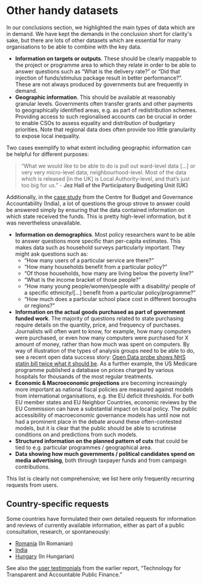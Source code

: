 # Other handy datasets

In our conclusions section, we highlighted the main types of data which are in demand. We have kept the demands in the conclusion short for clarity's sake, but there are lots of other datasets which are essential for many organisations to be able to combine with the key data.

<ul>
	<li><strong>Information on targets or outputs</strong>. These should be clearly mappable to the project or programme area to which they relate in order to be able to answer questions such as “What is the delivery rate?” or “Did that injection of funds/stimulus package result in better performance?”. These are not always produced by governments but are frequently in demand.</li>
	<li><strong>Geographic information</strong>. This should be available at reasonably granular levels. Governments often transfer grants and other payments to geographically identified areas, e.g. as part of redistribution schemes. Providing access to such regionalised accounts can be crucial in order to enable CSOs to assess equality and distribution of budgetary priorities. Note that regional data does often provide too little granularity to expose local inequality.</li>
</ul>

Two cases exemplify to what extent including geographic information can be helpful for different purposes:

> “What we would like to be able to do is pull out ward-level data [...] or very very micro-level data, neighbourhood-level. Most of the data which is released [in the UK] is Local Authority-level, and that’s just too big for us.” - <strong> Jez Hall of the Participatory Budgeting Unit (UK) </strong>

Additionally, in the [case study](../../case-studies-budgets/cbga/) from the Centre for Budget and Governance Accountability (India), a lot of questions the group strove to answer could be answered simply by ensuring that the data contained information on which state received the funds. This is pretty high-level information, but it was nevertheless unavailable.

<ul>
	<li><strong>Information on demographics</strong>. Most policy researchers want to be able to answer questions more specific than per-capita estimates. This makes data such as household surveys particularly important. They might ask questions such as:
		<ul>
			<li>“How many users of a particular service are there?”</li>
			<li>“How many households benefit from a particular policy?” </li>
			<li>“Of those households, how many are living below the poverty line?”</li>
			<li>“What is the income bracket of those people?” </li>
			<li>“How many young people/women/people with a disability/ people of a specific ethnicity/[...] benefit from a particular policy/programme?”</li>
			<li>“How much does a particular school place cost in different boroughs or regions?”</li>
		</ul>
	<li><strong>Information on the actual goods purchased as part of government funded work</strong>. The majority of questions related to state purchasing require details on the quantity, price, and frequency of purchases. Journalists will often want to know, for example, how many computers were purchased, or even how many computers were purchased for X amount of money, rather than how much was spent on computers. By way of illustration of the types of analysis groups need to be able to do, see a recent open data success story: <a href="http://www.bj-hc.co.uk/bjhc-news/news-detail.html?news=2327&lang=en&feed=130">Open Data probe shows NHS statin bill twice what it should be</a>. As a further example,  the US Medicare programme published a database on prices charged by various hospitals for thousands of the most regular treatments.</li>
	<li><strong>Economic &amp; Macroeconomic projections</strong> are becoming increasingly more important as national fiscal policies are measured against models from international organisations, e.g. the EU deficit thresholds. For both EU member states and EU Neighbor Countries, economic reviews by the EU Commission can have a substantial impact on local policy. The public accessibility of macroeconomic governance models has until now not had a prominent place in the debate around these often-contested models, but it is clear that the public should be able to scrutinise conditions on and predictions from such models.</li>
	<li><strong>Structured information on the planned pattern of cuts</strong> that could be tied to e.g. particular programmes / geographical area.</li>
	<li><strong>Data showing how much governments / political candidates spend on media advertising</strong>, both through taxpayer funds and from campaign contributions.</li>
</ul>

This list is clearly not comprehensive; we list here only frequently recurring requests from users.

## Country-specific requests

Some countries have formulated their own detailed requests for information and reviews of currently available information, either as part of a public consultation, research, or spontaneously:

* [Romania](https://docs.google.com/spreadsheet/ccc?key=0Anbfx9yMO3c8dGptNHF5aGhjdXdRN2U5aVlEMUJiMmc#gid=0) (In Romanian)
* [India](http://www.accountabilityindia.in/accountabilityblog/2241-dating-data-what-are-characteristics-dream-government-data)
* [Hungary](http://kmonitor.hu/files/page/OGP_ajanlasok_KM_TASZ.pdf) (In Hungarian)

See also the [user testimonials](http://community.openspending.org/research/gift/testimonials/) from the earlier report, “Technology for Transparent and Accountable Public Finance.”